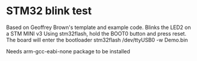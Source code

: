STM32 blink test
==============
Based on Geoffrey Brown's template and example code. 
Blinks the LED2 on a STM MINI v3
Using stm32flash, hold the BOOT0 button and press reset. The board will enter the bootloader
stm32flash /dev/ttyUSB0 -w Demo.bin 

Needs arm-gcc-eabi-none package to be installed
